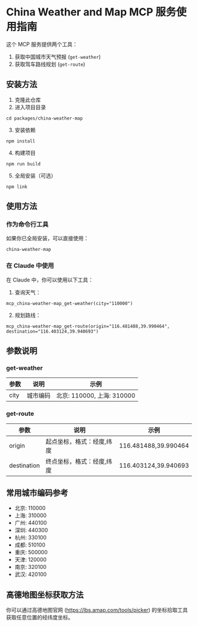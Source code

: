 # China Weather and Map MCP 服务使用指南

这个 MCP 服务提供两个工具：
1. 获取中国城市天气预报 (`get-weather`)
2. 获取驾车路线规划 (`get-route`)

## 安装方法

1. 克隆此仓库
2. 进入项目目录
```
cd packages/china-weather-map
```
3. 安装依赖
```
npm install
```
4. 构建项目
```
npm run build
```
5. 全局安装（可选）
```
npm link
```

## 使用方法

### 作为命令行工具

如果你已全局安装，可以直接使用：

```bash
china-weather-map
```

### 在 Claude 中使用

在 Claude 中，你可以使用以下工具：

1. 查询天气：

```
mcp_china-weather-map_get-weather(city="110000")
```

2. 规划路线：

```
mcp_china-weather-map_get-route(origin="116.481488,39.990464", destination="116.403124,39.940693")
```

## 参数说明

### get-weather

| 参数 | 说明 | 示例 |
|------|------|------|
| city | 城市编码 | 北京: 110000, 上海: 310000 |

### get-route

| 参数 | 说明 | 示例 |
|------|------|------|
| origin | 起点坐标，格式：经度,纬度 | 116.481488,39.990464 |
| destination | 终点坐标，格式：经度,纬度 | 116.403124,39.940693 |

## 常用城市编码参考

- 北京: 110000
- 上海: 310000
- 广州: 440100
- 深圳: 440300
- 杭州: 330100
- 成都: 510100
- 重庆: 500000
- 天津: 120000
- 南京: 320100
- 武汉: 420100

## 高德地图坐标获取方法

你可以通过高德地图官网 (https://lbs.amap.com/tools/picker) 的坐标拾取工具获取任意位置的经纬度坐标。
